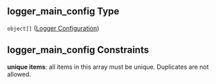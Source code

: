 ## logger\_main\_config Type

`object[]` ([Logger Configuration](iea43_wra_data_model-properties-measurement-location-measurement-location-properties-logger-configuration-logger-configuration.md))

## logger\_main\_config Constraints

**unique items**: all items in this array must be unique. Duplicates are not allowed.
